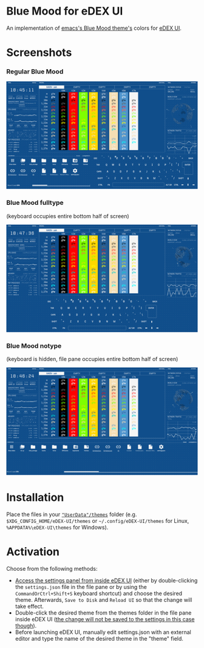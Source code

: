 # Blue Mood for eDEX UI

An implementation of [emacs's Blue Mood theme's](https://emacsthemes.com/themes/blue-mood-theme.html) colors for [eDEX UI](https://github.com/GitSquared/edex-ui).

# Screenshots

### Regular Blue Mood

![Screenshot](blue-mood-edex-screenshot.png)

### Blue Mood fulltype
(keyboard occupies entire bottom half of screen)

![Fulltype Screenshot](blue-mood-fulltype-edex-screenshot.png)

### Blue Mood notype
(keyboard is hidden, file pane occupies entire bottom half of screen)

![Notype Screenshot](blue-mood-notype-edex-screenshot.png)

# Installation

Place the files in your [`"UserData"/themes`](https://github.com/GitSquared/edex-ui/wiki/userData) folder (e.g. `$XDG_CONFIG_HOME/eDEX-UI/themes` or `~/.config/eDEX-UI/themes` for Linux, `%APPDATA%\eDEX-UI\themes` for Windows).

# Activation

Choose from the following methods:

- [Access the settings panel from inside eDEX UI](https://github.com/GitSquared/edex-ui/wiki/settings.json) (either by double-clicking the `settings.json` file in the file pane or by using the `CommandOrCtrl+Shift+S` keyboard shortcut) and choose the desired theme. Afterwards, `Save to Disk` and `Reload UI` so that the change will take effect.
- Double-click the desired theme from the themes folder in the file pane inside eDEX UI ([the change will not be saved to the settings in this case though](https://github.com/GitSquared/edex-ui/wiki/Themes)).
- Before launching eDEX UI, manually edit settings.json with an external editor and type the name of the desired theme in the "theme" field.
